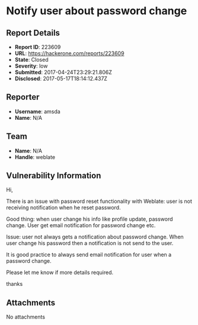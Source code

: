 # Notify user about password change

## Report Details
- **Report ID**: 223609
- **URL**: https://hackerone.com/reports/223609
- **State**: Closed
- **Severity**: low
- **Submitted**: 2017-04-24T23:29:21.806Z
- **Disclosed**: 2017-05-17T18:14:12.437Z

## Reporter
- **Username**: amsda
- **Name**: N/A

## Team
- **Name**: N/A
- **Handle**: weblate

## Vulnerability Information
Hi,

There is an issue with password reset functionality with Weblate: user is not receiving notification when he reset password.

Good thing: when user change his info like profile update, password change. User get email notification for password change etc.

Issue: user not always gets a notification about password change. When user change his password then a notification is not send to the user.

It is good practice to always send email notification for user when a password change.

Please let me know if more details required.

thanks

## Attachments
No attachments
